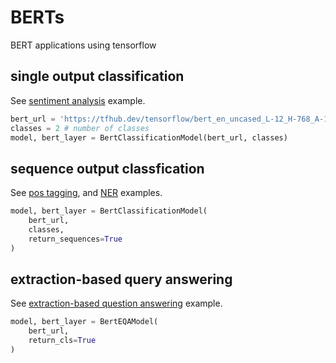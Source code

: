 # BERTs
BERT applications using tensorflow

## single output classification
See [sentiment analysis](https://github.com/yhyu/berts/blob/master/sentiment.ipynb) example.
```python
bert_url = 'https://tfhub.dev/tensorflow/bert_en_uncased_L-12_H-768_A-12/2' # pre-trained bert on tfhub url
classes = 2 # number of classes
model, bert_layer = BertClassificationModel(bert_url, classes)
```

## sequence output classfication
See [pos tagging](https://github.com/yhyu/berts/blob/master/pos_tagging.ipynb), and [NER](https://github.com/yhyu/berts/blob/master/NER.ipynb) examples.
```python
model, bert_layer = BertClassificationModel(
    bert_url,
    classes,
    return_sequences=True
)
```

## extraction-based query answering
See [extraction-based question answering](https://github.com/yhyu/berts/blob/master/question_answering.ipynb) example.
```python
model, bert_layer = BertEQAModel(
    bert_url,
    return_cls=True
)
```